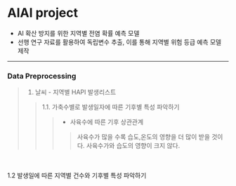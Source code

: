 AIAI project
============
- AI 확산 방지를 위한 지역별 전염 확률 예측 모델
- 선행 연구 자료를 활용하여 독립변수 추출, 이를 통해 지역별 위험 등급 예측 모델 제작
-----------------------------------------------

### Data Preprocessing
> 1. 날씨 - 지역별 HAPI 발생리스트
> > 1.1. 가축수별로 발생일자에 따른 기후별 특성 파악하기
> > > - 사육수에 따른 기후 상관관계
> > > > 사육수가 많을 수록 습도,온도의 영향을 더 많이 받을 것이다.
> > > > 사육수가와 습도의 영향이 크지 않다.
<br>
<br>1.2 발생일에 따른 지역별 건수와 기후별 특성 파악하기
<br>
<br>
<br>
